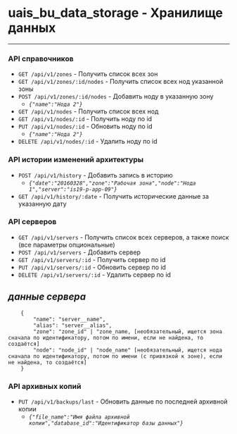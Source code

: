 # uais_bu_data_storage - Хранилище данных

----
### API справочников

* `GET /api/v1/zones` - Получить список всех зон
* `GET /api/v1/zones/:id/nodes` - Получить список всех нод указанной зоны
* `POST /api/v1/zones/:id/nodes` - Добавить ноду в указанную зону
    * _`{"name":"Нода 2"}`_
* `GET /api/v1/nodes` - Получить список всех нод
* `GET /api/v1/nodes/:id` - Получить ноду по id
* `PUT /api/v1/nodes/:id` - Обновить ноду по id
    * _`{"name":"Нода 2"}`_
* `DELETE /api/v1/nodes/:id` - Удалить ноду по id

### API истории изменений архитектуры
* `POST /api/v1/history` - Добавить запись в историю
    * _`{"date":"20160328","zone":"Рабочая зона","node":"Нода 1","server":"is19-p-app-09"}`_
* `GET /api/v1/history/:date` - Получить исторические данные за указанную дату

### API серверов

* `GET /api/v1/servers` - Получить список всех серверов, а также поиск (все параметры опциональные)
* `POST /api/v1/servers` - Добавить сервер
* `GET /api/v1/servers/:id` - Получить сервер по id
* `PUT /api/v1/servers/:id` - Обновить сервер по id
* `DELETE /api/v1/servers/:id` - Удалить сервер по id

## _данные сервера_
```
    {
        "name": "server__name",
        "alias": "server__alias",
        "zone": "zone_id" | "zone_name, [необязательный, ищется зона сначала по идентификатору, потом по имени, если не найдена, то создаётся]
        "node": "node_id" | "node_name" [необязательный, ищется нода сначала по идентификатору, потом по имени (с привязкой к зоне), если не найдена, то создаётся]
    }
```

### API архивных копий
* `PUT /api/v1/backups/last` - Обновить данные по последней архивной копии
    * _`{"file_name":"Имя файла архивной копии","database_id":"Идентификатор базы данных"}`_

